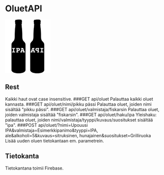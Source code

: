 # OluetAPI
![ipa-api](app/resources/ipa-api.png)

## Rest
Kaikki haut ovat case insensitive.
###GET api/oluet
Palauttaa kaikki oluet kannasta.
###GET api/oluet/nimi/pikku pässi
Palauttaa oluet, joiden nimi sisältää "pikku pässi".
###GET api/oluet/valmistaja/fiskarsin
Palauttaa oluet, joiden valmistaja sisältää "fiskarsin".
###GET api/oluet/haku/ipa
Yleishaku: palauttaa oluet, joiden nimi/valmistaja/tyyppi/kuvaus/suositukset sisältää "ipa".
###POST api/oluet/?nimi=Upouusi IPA&valmistaja=Esimerkkipanimo&tyyppi=IPA, ale&alkoholi=5&kuvaus=sitruksinen, hunajainen&suositukset=Grilliruoka
Lisää uuden oluen tietokantaan em. parametrein.

## Tietokanta
Tietokantana toimii Firebase.
